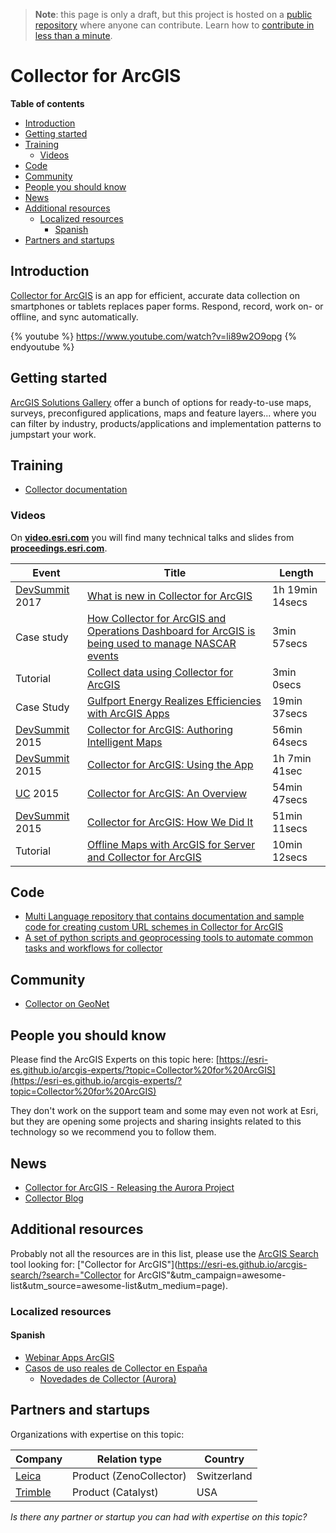 > **Note**: this page is only a draft, but this project is hosted on a [public repository](https://github.com/hhkaos/awesome-arcgis) where anyone can contribute. Learn how to [contribute in less than a minute](https://github.com/hhkaos/awesome-arcgis/blob/master/CONTRIBUTING.md#contributions).

# Collector for ArcGIS

<!-- START doctoc generated TOC please keep comment here to allow auto update -->
<!-- DON'T EDIT THIS SECTION, INSTEAD RE-RUN doctoc TO UPDATE -->
**Table of contents**

- [Introduction](#introduction)
- [Getting started](#getting-started)
- [Training](#training)
  - [Videos](#videos)
- [Code](#code)
- [Community](#community)
- [People you should know](#people-you-should-know)
- [News](#news)
- [Additional resources](#additional-resources)
  - [Localized resources](#localized-resources)
    - [Spanish](#spanish)
- [Partners and startups](#partners-and-startups)

<!-- END doctoc generated TOC please keep comment here to allow auto update -->

## Introduction

[Collector for ArcGIS](http://www.esri.com/products/collector-for-arcgis) is an app for efficient, accurate data collection on smartphones or tablets replaces paper forms. Respond, record, work on- or offline, and sync automatically.

{% youtube %} https://www.youtube.com/watch?v=li89w2O9opg {% endyoutube %}

## Getting started

[ArcGIS Solutions Gallery](https://solutions.arcgis.com/gallery/#s=0&md=products-or-applications:Collector%20for%20ArcGIS) offer a bunch of options for ready-to-use maps, surveys, preconfigured applications, maps and feature layers... where you can filter by industry, products/applications and implementation patterns to jumpstart your work.

## Training

* [Collector documentation](http://doc.arcgis.com/en/collector/)

### Videos

On [**video.esri.com**](http://www.esri.com/videos/search?q=collector#?sortby=recent&channels=esri,ArcGIS,Industries,ArcGIS,esri) you will find many technical talks and slides from [**proceedings.esri.com**](https://www.google.es/webhp?ie=UTF-8#q=site%3Aproceedings.esri.com%20collector).

|Event|Title|Length|
|---|---|---|
|[DevSummit](http://www.esri.com/events/devsummit) 2017|[What is new in Collector for ArcGIS](https://www.youtube.com/watch?v=Cuk6c4Ry8kQ)|1h 19min 14secs
|Case study|[How Collector for ArcGIS and Operations Dashboard for ArcGIS is being used to manage NASCAR events](http://video.esri.com/iframe/4949/000000/width/960/1/00:00:00)|3min 57secs
|Tutorial|[Collect data using Collector for ArcGIS](http://video.arcgis.com/iframe/2194/000000/width/960/1)|3min 0secs
|Case Study|[Gulfport Energy Realizes Efficiencies with ArcGIS Apps](http://video.esri.com/iframe/5100/000000/width/960/1/00:00:00)|19min 37secs
|[DevSummit](http://www.esri.com/events/devsummit) 2015|[Collector for ArcGIS: Authoring Intelligent Maps](http://www.esri.com/videos/watch?videoid=4473&channelid=LegacyVideo&isLegacy=true&title=collector-for-arcgis:-authoring-intelligent-maps)|56min 64secs
|[DevSummit](http://www.esri.com/events/devsummit) 2015|[Collector for ArcGIS: Using the App](http://www.esri.com/videos/watch?videoid=4471&channelid=LegacyVideo&isLegacy=true&title=collector-for-arcgis:-using-the-app)|1h 7min 41sec
|[UC](http://www.esri.com/about/events/uc) 2015|[Collector for ArcGIS: An Overview](http://www.esri.com/videos/watch?videoid=4697&channelid=LegacyVideo&isLegacy=true&title=collector-for-arcgis:-an-overview)|54min 47secs
|[DevSummit](http://www.esri.com/events/devsummit) 2015|[Collector for ArcGIS: How We Did It](http://www.esri.com/videos/watch?videoid=4475&channelid=LegacyVideo&isLegacy=true&title=collector-for-arcgis:-how-we-did-it)|51min 11secs
|Tutorial|[Offline Maps with ArcGIS for Server and Collector for ArcGIS](http://www.esri.com/videos/watch?videoid=4154&channelid=ArcGISVideo&isLegacy=true&title=offline-maps-with-arcgis-for-server-and-collector-for-arcgis)|10min 12secs


## Code

* [Multi Language repository that contains documentation and sample code for creating custom URL schemes in Collector for ArcGIS](https://github.com/Esri/collector-integration)
* [A set of python scripts and geoprocessing tools to automate common tasks and workflows for collector](https://github.com/Esri/collector-tools)

## Community

* [Collector on GeoNet](https://community.esri.com/community/gis/applications/collector-for-arcgis)

## People you should know

Please find the ArcGIS Experts on this topic here: [https://esri-es.github.io/arcgis-experts/?topic=Collector%20for%20ArcGIS](https://esri-es.github.io/arcgis-experts/?topic=Collector%20for%20ArcGIS)

They don't work on the support team and some may even not work at Esri,
but they are opening some projects and sharing insights related to this
technology so we recommend you to follow them.

## News

* [Collector for ArcGIS - Releasing the Aurora Project](https://www.esri.com/arcgis-blog/products/collector/field-mobility/collector-for-arcgis-releasing-the-aurora-project/)
* [Collector Blog](https://blogs.esri.com/esri/arcgis/tag/collector/)


## Additional resources

Probably not all the resources are in this list, please use the [ArcGIS Search](https://esri-es.github.io/arcgis-search/) tool looking for: ["Collector for ArcGIS"](https://esri-es.github.io/arcgis-search/?search="Collector for ArcGIS"&utm_campaign=awesome-list&utm_source=awesome-list&utm_medium=page).

### Localized resources

#### Spanish

* [Webinar Apps ArcGIS](https://www.youtube.com/watch?v=EGUsNCs2g6c)
* [Casos de uso reales de Collector en España](https://youtu.be/QH8prq2lrgs?t=2m46s)
    * [Novedades de Collector (Aurora)](https://youtu.be/QH8prq2lrgs?t=6m4s)

## Partners and startups

Organizations with expertise on this topic:

|Company|Relation type|Country|
|---|---|---|
|[Leica](../../../esri/partners/program-members/leica/README.md)|Product (ZenoCollector)|Switzerland
|[Trimble](../../../esri/partners/program-members/leica/README.md)|Product (Catalyst)|USA|

*Is there any partner or startup you can had with expertise on this topic?*
